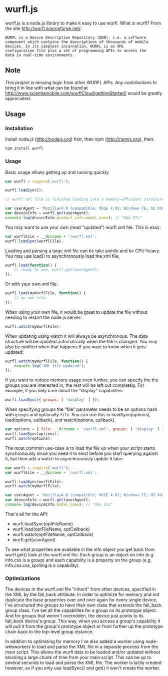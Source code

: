 wurfl.js
========

wurfl.js is a node.js library to make it easy to use wurfl. What is wurfl? From the site http://wurfl.sourceforge.net/:

```
WURFL is a Device Description Repository (DDR), i.e. a software
component which contains the descriptions of thousands of mobile
devices. In its simplest incarnation, WURFL is an XML
configuration file plus a set of programming APIs to access the
data in real-time environments.
```

Note
----
This project is missing logic from other WURFL APIs. Any contributions to bring it in line with what can be found at  http://www.scientiamobile.com/wurflCloud/gettingStarted/ would be greatly appreciated.


Usage
-----

### Installation

Install node.js (http://nodejs.org) first, then npm (http://npmjs.org), then:

```bash
npm install wurfl
```

### Usage

Basic usage allows getting up and running quickly.

```javascript
var wurfl = require('wurfl');

wurfl.loadSync();

// wurfl xml file is finished loading into a memory-efficient structure

var userAgent = 'Mozilla/4.0 (compatible; MSIE 4.01; Windows CE; O2 Xda 2s;PPC;240x320; PPC; 240x320)';
var deviceInfo = wurfl.get(userAgent);
console.log(deviceInfo.product_info.model_name); // "Xda IIs"
```

You may want to use your own (read "updated") wurfl.xml file. This is easy:

```javascript
var wurflFile = __dirname + '/wurfl.xml';
wurfl.loadSync(wurflFile);
```

Loading and parsing a large xml file can be take awhile and be CPU-heavy. You may use load() to asynchronously load the xml file:

```javascript
wurfl.load(function() {
	// ready to use, wurfl.get(userAgent);
});
```

Or with your own xml file:

```javascript
wurfl.load(myWurflFile, function() {
	// my own file
});
```

When using your own file, it would be great to update the file without needing to restart the node.js server:

```javascript
wurfl.watch(myWurflFile);
```

When updating using watch it will always be asynchronous. The data structure will be updated automatically when the file is changed. You may also be notified when that happens if you want to know when it gets updated:

```javascript
wurfl.watch(myWurflFile, function() {
	console.log('XML file updated');
});
```

If you want to reduce memory usage even further, you can specify the the groups you are interested in, the rest will be left out completely. For example, if you only care about the "display" capabilities:

```javascript
wurfl.loadSync({ groups: [ 'display' ] });
```

When specifying groups the "file" parameter needs to be an options hash with `groups` and optionally `file`. You can use this in loadSync(options), load(options, callback), and watch(options, callback).

```javascript
var options = { file: __dirname + '/wurfl.xml', groups: [ 'display' ] };
wurfl.loadSync(options);
wurfl.watch(options);
```

The most common use-case is to load the file up when your script starts synchronously since you need it to exist before you start querying against it, but then add a watch to asynchronously update it later:

```javascript
var wurfl = require('wurfl');
var wurflFile = __dirname + '/wurfl.xml';

wurfl.loadSync(wurflFile);
wurfl.watch(myWurflFile);

var userAgent = 'Mozilla/4.0 (compatible; MSIE 4.01; Windows CE; O2 Xda 2s;PPC;240x320; PPC; 240x320)';
var deviceInfo = wurfl.get(userAgent);
console.log(deviceInfo.model_name); // "Xda IIs"
```

That's all for the API:

*  wurfl.loadSync(optFileName)
*  wurfl.load(optFileName, optCallback)
*  wurfl.watch(optFileName, optCallback)
*  wurfl.get(userAgent)

To see what properties are available in the info object you get back from wurfl.get() look at the wurfl.xml file. Each group is an object on info (e.g. info.css is a group) and each capability is a property on the group (e.g. info.css.css_spriting is a capability).

### Optimizations

The devices in the wurfl.xml file "inherit" from other devices, specified in the XML by the fall_back attribute. In order to optimize for memory and not duplicate the base properties over and over again for every single device, I've structured the groups to have their own class that extends the fall_back group class. I've set all the capabilites for a group on its prototype object. And for groups that weren't overridden, the device just points to its fall_back device's group. This way, when you access a group's capability it will pull it from the group's prototype object or from further up the prototype chain back to the top-level group instance.

In addition to optimizing for memory I've also added a worker using node-webworkers to load and parse the XML file in a separate process from the main script. This allows the wurfl data to be loaded and/or updated without blocking a large chunk of time from your main script. This can be up to several seconds to load and parse the XML file. The worker is lazily created however, so if you only use loadSync() and get() it won't create the worker.
